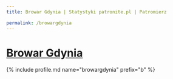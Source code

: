 ```yaml
---
title: Browar Gdynia | Statystyki patronite.pl | Patromierz

permalink: /browargdynia
---
```


# [Browar Gdynia](https://patronite.pl/browargdynia)

{% include profile.md name="browargdynia" prefix="b" %}
